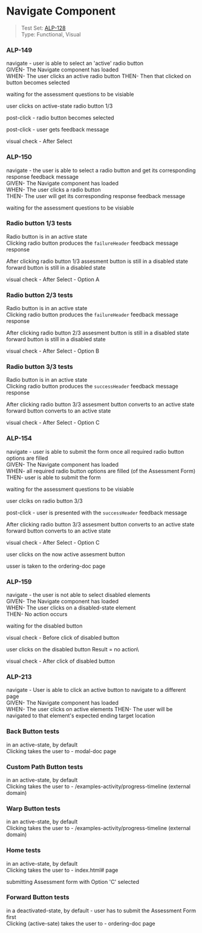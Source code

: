 # Navigate Component
> Test Set: [ALP-128](https://everfi.atlassian.net/browse/ALP-128)    
Type: Functional, Visual  

<!-- include: cypress/integration/navigate.js -->

### ALP-149

navigate - user is able to select an \'active\' radio button\
GIVEN- The Navigate component has loaded\
WHEN- The user clicks an active radio button
THEN- Then that clicked on button becomes selected

waiting for the assessment questions to be visiable

user clicks on active-state radio button 1/3

post-click - radio button becomes selected

post-click - user gets feedback message

visual check -  After Select

### ALP-150

navigate - the user is able to select a radio button and get its corresponding response feedback message\
GIVEN- The Navigate component has loaded\
WHEN- The user clicks a radio button\
THEN- The user will get its corresponding response feedback message

waiting for the assessment questions to be visiable

### Radio button 1/3 tests

Radio button is in an active state\
Clicking radio button produces the `failureHeader` feedback message response

After clicking radio button 1/3
assesment button is still in a disabled state\
forward button is still in a disabled state

visual check -  After Select - Option A

### Radio button 2/3 tests

Radio button is in an active state\
Clicking radio button produces the `failureHeader` feedback message response

After clicking radio button 2/3
assesment button is still in a disabled state\
forward button is still in a disabled state

visual check -  After Select - Option B

### Radio button 3/3 tests

Radio button is in an active state\
Clicking radio button produces the `successHeader` feedback message response

After clicking radio button 3/3
assesment button converts to an active state\
forward button converts to an active state

visual check -  After Select - Option C

### ALP-154

navigate - user is able to submit the form once all required radio button options are filled\
GIVEN- The Navigate component has loaded\
WHEN- all required radio button options are filled (of the Assessment Form)\
THEN- user is able to submit the form

waiting for the assessment questions to be visiable

user clciks on radio button 3/3

post-click - user is presented with the `successHeader` feedback message

After clicking radio button 3/3
assesment button converts to an active state\
forward button converts to an active state

visual check -  After Select - Option C

user clicks on the now active assesment button

usser is taken to the ordering-doc page

### ALP-159

navigate - the user is not able to select disabled elements\
GIVEN- The Navigate component has loaded\
WHEN- The user clicks on a disabled-state element\
THEN- No action occurs

waiting for the disabled button

visual check -  Before click of disabled button

user clicks on the disabled button
Result = no action\

visual check -  After click of disabled button

### ALP-213

navigate - User is able to click an active button to navigate to a different page\
GIVEN- The Navigate component has loaded\
WHEN- The user clicks on active elements
THEN- The user will be navigated to that element's expected ending target location

### Back Button tests

in an active-state, by default\
Clicking takes the user to - modal-doc page

### Custom Path Button tests

in an active-state, by default\
Clicking takes the user to - /examples-activity/progress-timeline (external domain)

### Warp Button tests

in an active-state, by default\
Clicking takes the user to - /examples-activity/progress-timeline (external domain)

### Home tests

in an active-state, by default\
Clicking takes the user to - index.html# page

submitting Assessment form with Option 'C' selected

### Forward Button tests

in a deactivated-state, by default - user has to submit the Assessment Form first\
Clicking (active-sate) takes the user to - ordering-doc page

<!-- /include: cypress/integration/navigate.js -->